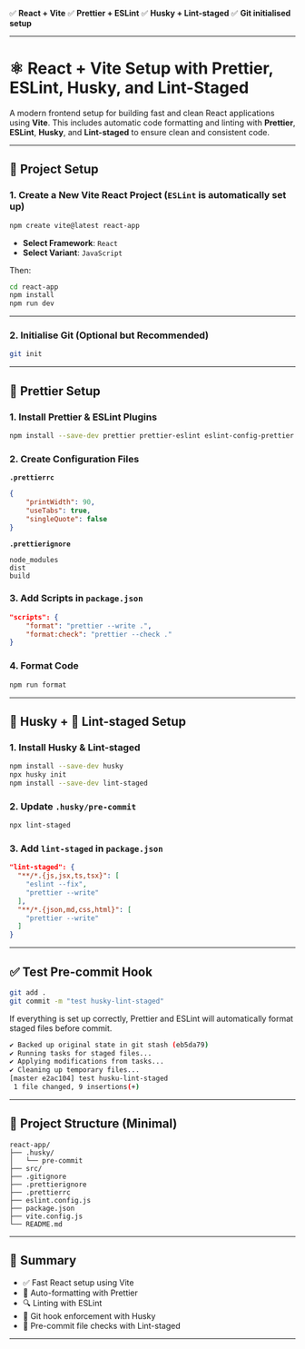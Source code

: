 ✅ **React + Vite**
✅ **Prettier + ESLint**
✅ **Husky + Lint-staged**
✅ **Git initialised setup**

---

# ⚛️ React + Vite Setup with Prettier, ESLint, Husky, and Lint-Staged

A modern frontend setup for building fast and clean React applications using **Vite**. This includes automatic code formatting and linting with **Prettier**, **ESLint**, **Husky**, and **Lint-staged** to ensure clean and consistent code.

---

## 🚀 Project Setup

### 1. Create a New Vite React Project (`ESLint` is automatically set up)

```bash
npm create vite@latest react-app
```

- **Select Framework**: `React`
- **Select Variant**: `JavaScript`

Then:

```bash
cd react-app
npm install
npm run dev
```

---

### 2. Initialise Git (Optional but Recommended)

```bash
git init
```

---

## 🧹 Prettier Setup

### 1. Install Prettier & ESLint Plugins

```bash
npm install --save-dev prettier prettier-eslint eslint-config-prettier eslint-plugin-prettier
```

### 2. Create Configuration Files

**`.prettierrc`**

```json
{
    "printWidth": 90,
    "useTabs": true,
    "singleQuote": false
}
```

**`.prettierignore`**

```
node_modules
dist
build
```

### 3. Add Scripts in `package.json`

```json
"scripts": {
    "format": "prettier --write .",
    "format:check": "prettier --check ."
}
```

### 4. Format Code

```bash
npm run format
```

---

## 🐶 Husky + 🧷 Lint-staged Setup

### 1. Install Husky & Lint-staged

```bash
npm install --save-dev husky
npx husky init
npm install --save-dev lint-staged
```

### 2. Update `.husky/pre-commit`

```bash
npx lint-staged
```

### 3. Add `lint-staged` in `package.json`

```json
"lint-staged": {
  "**/*.{js,jsx,ts,tsx}": [
    "eslint --fix",
    "prettier --write"
  ],
  "**/*.{json,md,css,html}": [
    "prettier --write"
  ]
}
```

---

## ✅ Test Pre-commit Hook

```bash
git add .
git commit -m "test husky-lint-staged"
```

If everything is set up correctly, Prettier and ESLint will automatically format staged files before commit.

```bash
✔ Backed up original state in git stash (eb5da79)
✔ Running tasks for staged files...
✔ Applying modifications from tasks...
✔ Cleaning up temporary files...
[master e2ac104] test husku-lint-staged
 1 file changed, 9 insertions(+)
```

---

## 📁 Project Structure (Minimal)

```
react-app/
├── .husky/
│   └── pre-commit
├── src/
├── .gitignore
├── .prettierignore
├── .prettierrc
├── eslint.config.js
├── package.json
├── vite.config.js
└── README.md
```

---

## 💬 Summary

- ✅ Fast React setup using Vite
- 🧼 Auto-formatting with Prettier
- 🔍 Linting with ESLint
- 🔐 Git hook enforcement with Husky
- 🎯 Pre-commit file checks with Lint-staged

---
